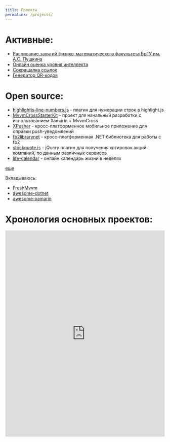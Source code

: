 ```yaml
---
title: Проекты
permalink: /projects/
---
```


Активные:
=================

- [Расписание занятий физико-математического факультета БрГУ им. А.С. Пушкина](http://rasp.wz2.ru/)
- [Онлайн оценка уровня интеллекта](http://iqbrain.wz2.ru/)
- [Сокращалка ссылок](http://wz2.ru/)
- [Генератор QR-кодов](http://qr.wz2.ru/)

Open source:
============

- [highlightjs-line-numbers.js](https://github.com/wcoder/highlightjs-line-numbers.js) - плагин для нумерации строк в highlight.js
- [MvvmCrossStarterKit](https://github.com/wcoder/MvvmCrossStarterKit) - проект для начальный разработки с использованием Xamarin + MvvmCross
- [XPusher](https://github.com/wcoder/XPusher) - кросс-платформенное мобильное приложение для оправки push-уведомлений
- [fb2librarynet](https://github.com/wcoder/fb2librarynet) - кросс-платформенная .NET библиотека для работы c fb2
- [stockquote.js](https://github.com/wcoder/stockquote.js) - jQuery плагин для получения котировок акций компаний, по данным различных сервисов
- [life-calendar](https://github.com/wcoder/life-calendar) - онлайн календарь жизни в неделях

[еще](https://github.com/wcoder?tab=repositories)

Вкладываюсь:

- [FreshMvvm](https://github.com/rid00z/FreshMvvm)
- [awesome-dotnet](https://github.com/quozd/awesome-dotnet)
- [awesome-xamarin](https://github.com/benoitjadinon/awesome-xamarin)


Хронология основных проектов:
=============================
<iframe src='https://cdn.knightlab.com/libs/timeline3/latest/embed/index.html?source=1WpSbOlue7W2TYjCRJqc_SJIbfSIcTLyVpJrSsGFghuo&font=Default&lang=ru&start_at_end=true&hash_bookmark=true&initial_zoom=0&height=650' width='100%' height='650' frameborder='0'></iframe>
